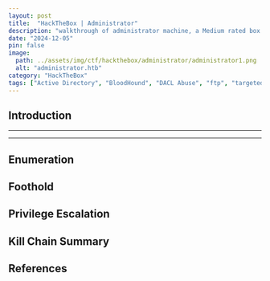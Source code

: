 ```yaml
---
layout: post
title:  "HackTheBox | Administrator"
description: "walkthrough of administrator machine, a Medium rated box from HackTheBox"
date: "2024-12-05"
pin: false
image:
  path: ../assets/img/ctf/hackthebox/administrator/administrator1.png
  alt: "administrator.htb"
category: "HackTheBox"
tags: ["Active Directory", "BloodHound", "DACL Abuse", "ftp", "targetedKerberoast", "Password Safe V3"]
---
```


## Introduction
------------------------------------------------------------------------------------------


------------------------------------------------------------------------------------------


## Enumeration



## Foothold



## Privilege Escalation



## Kill Chain Summary



## References
